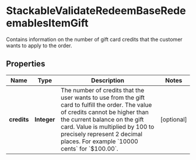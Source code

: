

# StackableValidateRedeemBaseRedeemablesItemGift

Contains information on the number of gift card credits that the customer wants to apply to the order.

## Properties

| Name | Type | Description | Notes |
|------------ | ------------- | ------------- | -------------|
|**credits** | **Integer** | The number of credits that the user wants to use from the gift card to fulfill the order. The value of credits cannot be higher than the current balance on the gift card. Value is multiplied by 100 to precisely represent 2 decimal places. For example &#x60;10000 cents&#x60; for &#x60;$100.00&#x60;. |  [optional] |



